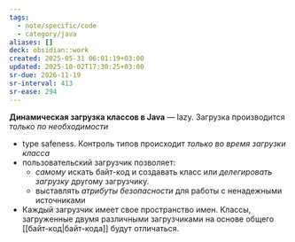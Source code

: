 ```yaml
---
tags:
  - note/specific/code
  - category/java
aliases: []
deck: obsidian::work
created: 2025-05-31 06:01:19+03:00
updated: 2025-10-02T17:30:25+03:00
sr-due: 2026-11-19
sr-interval: 413
sr-ease: 294
---
```


**Динамическая загрузка классов в Java**
—
lazy. Загрузка производится *только по необходимости*
- type safeness. Контроль типов происходит *только во время загрузки класса*
- пользовательский загрузчик позволяет:
	- *самому* искать байт-код и создавать класс или *делегировать загрузку* другому загрузчику.
	- выставлять *атрибуты безопасности* для работы с ненадежными источниками
- Каждый загрузчик имеет свое пространство имен. Классы, загруженные двумя различными загрузчиками на основе общего [[байт-код|байт-кода]] будут отличаться.
